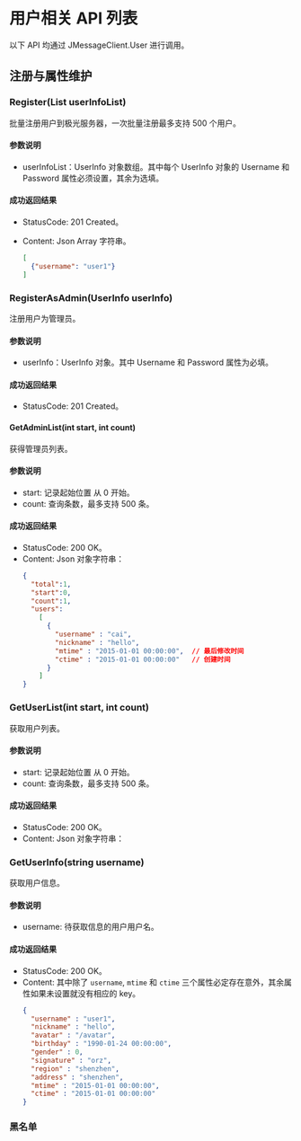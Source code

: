 # 用户相关 API 列表

以下 API 均通过 JMessageClient.User 进行调用。

## 注册与属性维护

### Register(List<UserInfo> userInfoList)

批量注册用户到极光服务器，一次批量注册最多支持 500 个用户。

#### 参数说明

- userInfoList：UserInfo 对象数组。其中每个 UserInfo 对象的 Username 和 Password 属性必须设置，其余为选填。

#### 成功返回结果

- StatusCode: 201 Created。
- Content: Json Array 字符串。

  ```json
  [
    {"username": "user1"}
  ]
  ```

### RegisterAsAdmin(UserInfo userInfo)

注册用户为管理员。

#### 参数说明

- userInfo：UserInfo 对象。其中 Username 和 Password 属性为必填。

#### 成功返回结果

- StatusCode: 201 Created。

#### GetAdminList(int start, int count)

获得管理员列表。

#### 参数说明

- start: 记录起始位置 从 0 开始。
- count: 查询条数，最多支持 500 条。

#### 成功返回结果

- StatusCode: 200 OK。
- Content: Json 对象字符串：
  ```json
  {
    "total":1,
    "start":0,
    "count":1,
    "users":
      [
        {
          "username" : "cai",
          "nickname" : "hello",
          "mtime" : "2015-01-01 00:00:00",  // 最后修改时间
          "ctime" : "2015-01-01 00:00:00"   // 创建时间
        }
      ]
  }
  ```

### GetUserList(int start, int count)

获取用户列表。

#### 参数说明

- start: 记录起始位置 从 0 开始。
- count: 查询条数，最多支持 500 条。

#### 成功返回结果

- StatusCode: 200 OK。
- Content: Json 对象字符串：

### GetUserInfo(string username)

获取用户信息。

#### 参数说明

- username: 待获取信息的用户用户名。

#### 成功返回结果

- StatusCode: 200 OK。
- Content: 其中除了 `username`, `mtime` 和 `ctime` 三个属性必定存在意外，其余属性如果未设置就没有相应的 key。
  ```json
  {
    "username" : "user1",
    "nickname" : "hello",
    "avatar" : "/avatar",
    "birthday" : "1990-01-24 00:00:00",
    "gender" : 0,
    "signature" : "orz",
    "region" : "shenzhen",
    "address" : "shenzhen",
    "mtime" : "2015-01-01 00:00:00",
    "ctime" : "2015-01-01 00:00:00"
  }
  ```

### 黑名单